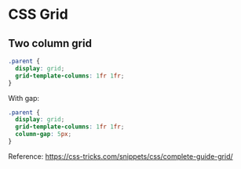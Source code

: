 # CSS Grid

## Two column grid
```css
.parent {
  display: grid;
  grid-template-columns: 1fr 1fr;
}
```

With gap:
```css
.parent {
  display: grid;
  grid-template-columns: 1fr 1fr;
  column-gap: 5px;
}
```

Reference: https://css-tricks.com/snippets/css/complete-guide-grid/
